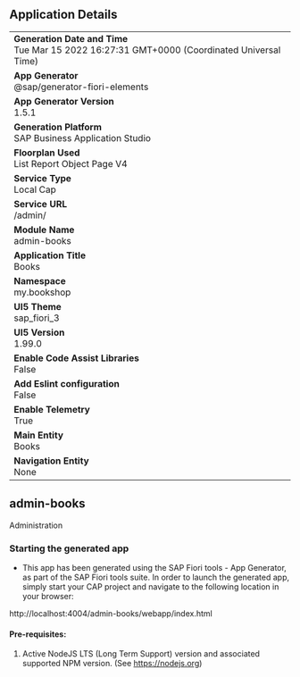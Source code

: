 ## Application Details
|               |
| ------------- |
|**Generation Date and Time**<br>Tue Mar 15 2022 16:27:31 GMT+0000 (Coordinated Universal Time)|
|**App Generator**<br>@sap/generator-fiori-elements|
|**App Generator Version**<br>1.5.1|
|**Generation Platform**<br>SAP Business Application Studio|
|**Floorplan Used**<br>List Report Object Page V4|
|**Service Type**<br>Local Cap|
|**Service URL**<br>/admin/
|**Module Name**<br>admin-books|
|**Application Title**<br>Books|
|**Namespace**<br>my.bookshop|
|**UI5 Theme**<br>sap_fiori_3|
|**UI5 Version**<br>1.99.0|
|**Enable Code Assist Libraries**<br>False|
|**Add Eslint configuration**<br>False|
|**Enable Telemetry**<br>True|
|**Main Entity**<br>Books|
|**Navigation Entity**<br>None|

## admin-books

Administration

### Starting the generated app

-   This app has been generated using the SAP Fiori tools - App Generator, as part of the SAP Fiori tools suite.  In order to launch the generated app, simply start your CAP project and navigate to the following location in your browser:

http://localhost:4004/admin-books/webapp/index.html

#### Pre-requisites:

1. Active NodeJS LTS (Long Term Support) version and associated supported NPM version.  (See https://nodejs.org)


